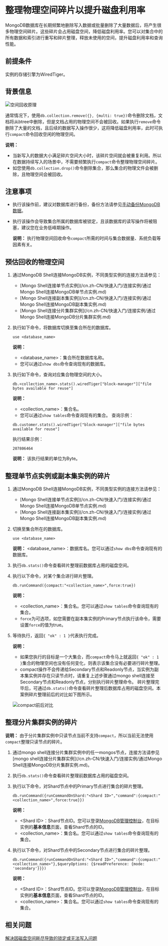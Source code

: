 # 整理物理空间碎片以提升磁盘利用率

MongoDB数据库在长期频繁地删除写入数据或批量删除了大量数据后，将产生很多物理空间碎片。这些碎片会占用磁盘空间，降低磁盘利用率。您可以对集合中的所有数据和索引进行重写和碎片整理，释放未使用的空间，提升磁盘利用率和查询性能。

## 前提条件

实例的存储引擎为WiredTiger。

## 背景信息

![空间回收原理](https://static-aliyun-doc.oss-accelerate.aliyuncs.com/assets/img/zh-CN/9797080951/p55162.gif)

通常情况下，使用`db.collection.remove({}, {multi: true})`命令删除文档，文档将从btree中删除，但是文档占用的物理空间不会被回收。如果执行`remove`命令删除了大量的文档，且后续的数据写入操作很少，这将降低磁盘利用率，此时可执行`compact`命令回收空闲的物理空间。

**说明：**

-   当新写入的数据大小满足碎片空间大小时，该碎片空间就会被重复利用。所以在数据持续写入的场景中，不需要频繁执行`compact`命令整理物理空间碎片。
-   如您使用`db.collection.drop()`命令删除集合，那么集合的物理文件会被删除，且物理空间会被回收。

## 注意事项

-   执行该操作前，建议对数据库进行备份，备份方法请参见[手动备份MongoDB数据](/cn.zh-CN/用户指南/数据备份/手动备份MongoDB数据.md)。
-   执行该操作会导致集合所属的数据库被锁定，且该数据库的读写操作将被阻塞，建议您在业务低峰期操作。

    **说明：** 执行物理空间回收命令`compact`所需的时间与集合数据量、系统负载等因素有关。


## 预估回收的物理空间

1.  通过MongoDB Shell连接MongoDB实例，不同类型实例的连接方法请参见：

    -   [Mongo Shell连接单节点实例](/cn.zh-CN/快速入门/连接实例/通过Mongo Shell连接MongoDB单节点实例.md)
    -   [Mongo Shell连接副本集实例](/cn.zh-CN/快速入门/连接实例/通过Mongo Shell连接MongoDB副本集实例.md)
    -   [Mongo Shell连接分片集群实例](/cn.zh-CN/快速入门/连接实例/通过Mongo Shell连接MongoDB分片集群实例.md)
2.  执行如下命令，将数据库切换至集合所在的数据库。

    ```
    use <database_name>
    ```

    **说明：**

    -   <database\_name\>：集合所在数据库名称。
    -   您可以通过`show dbs`命令查询现有的数据库。
3.  执行如下命令，查询对应集合物理空间的大小。

    ```
    db.<collection_name>.stats().wiredTiger["block-manager"]["file bytes available for reuse"]
    ```

    **说明：**

    -   <collection\_name\>：集合名。
    -   您可以通过`show tables`命令查询现有的集合。
    查询示例：

    ```
    db.customer.stats().wiredTiger["block-manager"]["file bytes available for reuse"]
    ```

    执行结果示例：

    ```
    207806464
    ```

    **说明：** 该执行结果的单位为Byte。


## 整理单节点实例或副本集实例的碎片

1.  通过MongoDB Shell连接MongoDB实例，不同类型实例的连接方法请参见：

    -   [Mongo Shell连接单节点实例](/cn.zh-CN/快速入门/连接实例/通过Mongo Shell连接MongoDB单节点实例.md)
    -   [Mongo Shell连接副本集实例](/cn.zh-CN/快速入门/连接实例/通过Mongo Shell连接MongoDB副本集实例.md)
2.  切换至集合所在的数据库。

    ```
    use <database_name>
    ```

    **说明：** <database\_name\>：数据库名。您可以通过`show dbs`命令查询现有的数据库。

3.  执行`db.stats()`命令查看碎片整理前数据库占用的磁盘空间。

4.  执行以下命令，对某个集合进行碎片整理。

    ```
    db.runCommand({compact:"<collection_name>",force:true})
    ```

    **说明：**

    -   <collection\_name\>：集合名。您可以通过`show tables`命令查询现有的集合。
    -   `force`为可选项，如您需要在副本集实例的Primary节点执行该命令，需要设置`force`的值为true。
5.  等待执行，返回`{ "ok" : 1 }`代表执行完成。

    **说明：**

    -   如果您执行的目标是一个大集合，而`compact`命令马上就返回`{ "ok" : 1 }`集合的物理空间也没有任何变化，则表示该集合没有必要进行碎片整理。
    -   compact操作不会传递给Secondary节点和Readonly节点，当实例为副本集实例并存在只读节点时，请重复上述步骤通过mongo shell连接至Secondary节点和Readonly节点，分别执行碎片整理命令。
    碎片整理完毕后，可通过`db.stats()`命令查看碎片整理后数据库占用的磁盘空间。本案例碎片整理前后的对比如下图所示。

    ![compact前后对比](https://static-aliyun-doc.oss-accelerate.aliyuncs.com/assets/img/zh-CN/9797080951/p55634.gif)


## 整理分片集群实例的碎片

**说明：** 由于分片集群实例中只读节点当前不支持`compact`，所以当前无法使用`compact`整理只读节点的碎片。

1.  通过mongo shell连接分片集群实例中的任一mongos节点，连接方法请参见[mongo shell连接分片集群实例](/cn.zh-CN/快速入门/连接实例/通过Mongo Shell连接MongoDB分片集群实例.md)。

2.  执行`db.stats()`命令查看碎片整理前数据库占用的磁盘空间。

3.  执行以下命令，对Shard节点中的Primary节点进行集合的碎片整理。

    ```
    db.runCommand({runCommandOnShard:"<Shard ID>","command":{compact:"<collection_name>",force:true}})
    ```

    **说明：**

    -   <Shard ID\>：Shard节点ID。您可以登录[MongoDB管理控制台](/cn.zh-CN/用户指南/登录与注销.md)，在目标实例的**基本信息**页面，查看Shard节点的ID。
    -   <collection\_name\>：集合名。您可以通过`show tables`命令查询现有的集合。
4.  执行以下命令，对Shard节点中的Secondary节点进行集合的碎片整理。

    ```
    db.runCommand({runCommandOnShard:"<Shard ID>","command":{compact:"<collection_name>"},$queryOptions: {$readPreference: {mode: 'secondary'}}})
    ```

    **说明：**

    -   <Shard ID\>：Shard节点ID。您可以登录[MongoDB管理控制台](/cn.zh-CN/用户指南/登录与注销.md)，在目标实例的**基本信息**页面，查看Shard节点的ID。
    -   <collection\_name\>：集合名。您可以通过`show tables`命令查询现有的集合。

## 相关问题

[解决因磁盘空间耗尽导致的锁定或无法写入问题](/cn.zh-CN/常见问题/性能和存储空间/MongoDB中磁盘空间耗尽导致无法写入问题.md)

